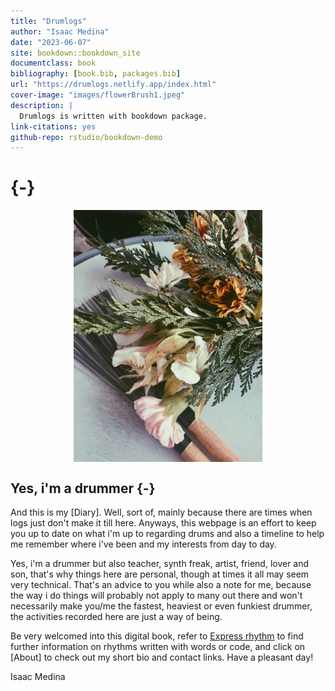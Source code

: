 ```yaml
--- 
title: "Drumlogs"
author: "Isaac Medina"
date: "2023-06-07"
site: bookdown::bookdown_site
documentclass: book
bibliography: [book.bib, packages.bib]
url: "https://drumlogs.netlify.app/index.html"
cover-image: "images/flowerBrush1.jpeg"
description: |
  Drumlogs is written with bookdown package.
link-citations: yes
github-repo: rstudio/bookdown-demo
---
```


# {-}

<img src="images/flowerBrush1.jpeg" width="60%" style="display: block; margin: auto;" />

##  Yes, i'm a drummer {-}

And this is my [Diary]. Well, sort of, mainly because there are times when logs just don't make it till here. Anyways, this webpage is an effort to keep you up to date on what i'm up to regarding drums and also a timeline to help me remember where i've been and my interests from day to day. 

Yes, i'm a drummer but also teacher, synth freak, artist, friend, lover and son, that's why things here are personal, though at times it all may seem very technical. That's an advice to you while also a note for me, because the way i do things will probably not apply to many out there and won't necessarily make you/me the fastest, heaviest or even funkiest drummer, the activities recorded here are just a way of being.

Be very welcomed into this digital book, refer to [Express rhythm](#Express-rhythm) to find further information on rhythms written with words or code, and click on [About] to check out my short bio and contact links. Have a pleasant day!

Isaac Medina
